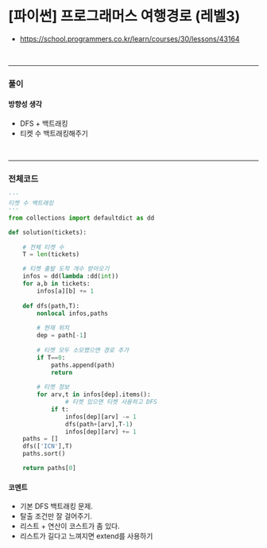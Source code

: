 # **\[파이썬\] 프로그래머스 여행경로 (레벨3)**
* https://school.programmers.co.kr/learn/courses/30/lessons/43164
<br>


---

### **풀이**

#### **방향성 생각**
* DFS + 백트래킹
* 티켓 수 백트래킹해주기

<br>

---

### **전체코드**
```python
'''
티켓 수 백트래킹
'''
from collections import defaultdict as dd

def solution(tickets):
    
    # 전체 티켓 수
    T = len(tickets)

    # 티켓 출발 도착 개수 받아오기
    infos = dd(lambda :dd(int))
    for a,b in tickets:
        infos[a][b] += 1
    
    def dfs(path,T):
        nonlocal infos,paths
        
        # 현재 위치
        dep = path[-1]
        
        # 티켓 모두 소모했으면 경로 추가
        if T==0:
            paths.append(path)
            return
            
        # 티켓 정보
        for arv,t in infos[dep].items():
		        # 티켓 있으면 티켓 사용하고 DFS
            if t:
                infos[dep][arv] -= 1
                dfs(path+[arv],T-1)
                infos[dep][arv] += 1
    paths = []
    dfs(['ICN'],T)
    paths.sort()

    return paths[0]
```

#### **코멘트**

* 기본 DFS 백트래킹 문제.
* 탈출 조건만 잘 걸어주기.
* 리스트 + 연산이 코스트가 좀 있다.
* 리스트가 길다고 느껴지면 extend를 사용하기